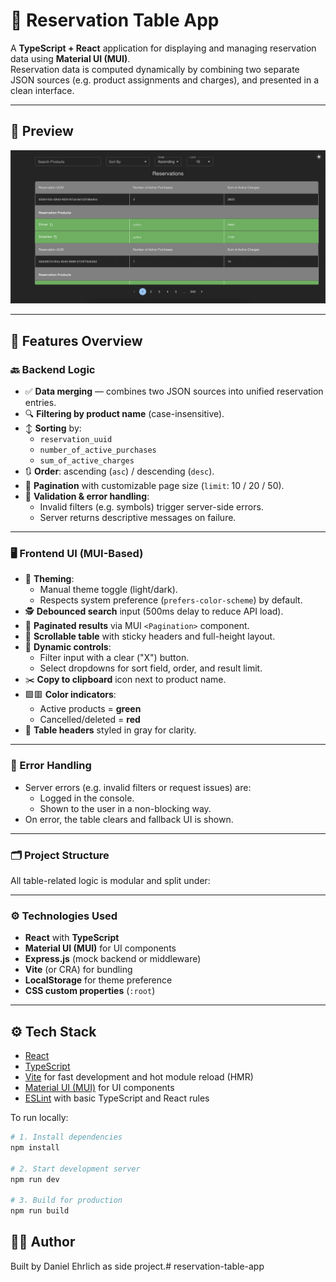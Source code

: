 # 🧾 Reservation Table App

A **TypeScript + React** application for displaying and managing reservation data using **Material UI (MUI)**.  
Reservation data is computed dynamically by combining two separate JSON sources (e.g. product assignments and charges), and presented in a clean interface.

---

## 📸 Preview

![Reservation Table App Preview](./public/images/screenshot.png)

---

## 🚀 Features Overview

### 🔙 Backend Logic
- ✅ **Data merging** — combines two JSON sources into unified reservation entries.
- 🔍 **Filtering by product name** (case-insensitive).
- ↕️ **Sorting** by:
  - `reservation_uuid`
  - `number_of_active_purchases`
  - `sum_of_active_charges`
- 🔃 **Order**: ascending (`asc`) / descending (`desc`).
- 📄 **Pagination** with customizable page size (`limit`: 10 / 20 / 50).
- 🔐 **Validation & error handling**:
  - Invalid filters (e.g. symbols) trigger server-side errors.
  - Server returns descriptive messages on failure.

---

### 🖥️ Frontend UI (MUI-Based)
- 🎨 **Theming**:
  - Manual theme toggle (light/dark).
  - Respects system preference (`prefers-color-scheme`) by default.
- 🕵️ **Debounced search** input (500ms delay to reduce API load).
- 📑 **Paginated results** via MUI `<Pagination>` component.
- 🔄 **Scrollable table** with sticky headers and full-height layout.
- 🧩 **Dynamic controls**:
  - Filter input with a clear ("X") button.
  - Select dropdowns for sort field, order, and result limit.
- ✂️ **Copy to clipboard** icon next to product name.
- 🟩🟥 **Color indicators**:
  - Active products = **green**
  - Cancelled/deleted = **red**
- 🧱 **Table headers** styled in gray for clarity.

---

### 🧪 Error Handling
- Server errors (e.g. invalid filters or request issues) are:
  - Logged in the console.
  - Shown to the user in a non-blocking way.
- On error, the table clears and fallback UI is shown.

---

### 🗂️ Project Structure

All table-related logic is modular and split under:



---

### ⚙️ Technologies Used

- **React** with **TypeScript**
- **Material UI (MUI)** for UI components
- **Express.js** (mock backend or middleware)
- **Vite** (or CRA) for bundling
- **LocalStorage** for theme preference
- **CSS custom properties** (`:root`)

---




## ⚙️ Tech Stack

- [React](https://react.dev/)
- [TypeScript](https://www.typescriptlang.org/)
- [Vite](https://vitejs.dev/) for fast development and hot module reload (HMR)
- [Material UI (MUI)](https://mui.com/) for UI components
- [ESLint](https://eslint.org/) with basic TypeScript and React rules

To run locally:

```bash
# 1. Install dependencies
npm install

# 2. Start development server
npm run dev

# 3. Build for production
npm run build

```

## 👨‍💻 Author

  Built by Daniel Ehrlich as side project.# reservation-table-app
